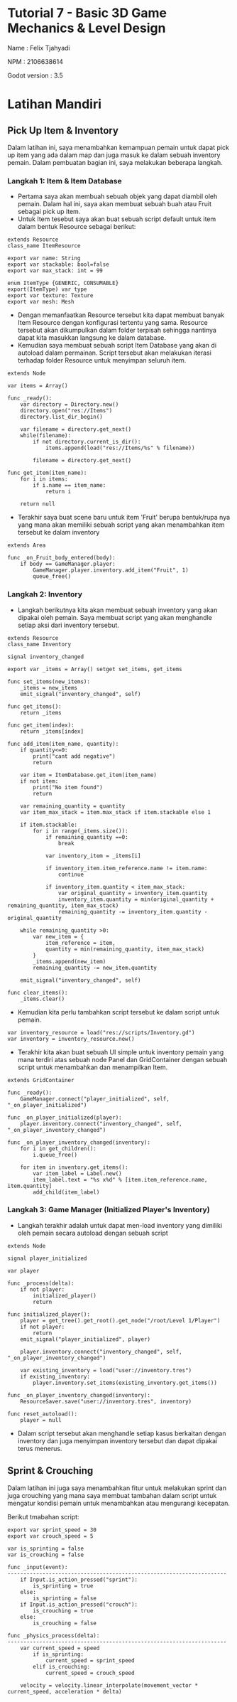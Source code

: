 # Tutorial 7 - Basic 3D Game Mechanics & Level Design

Name : Felix Tjahyadi

NPM : 2106638614

Godot version : 3.5

# Latihan Mandiri

## Pick Up Item & Inventory
Dalam latihan ini, saya menambahkan kemampuan pemain untuk dapat pick up item yang ada dalam map dan juga masuk ke dalam sebuah inventory pemain. Dalam pembuatan bagian ini, saya melakukan beberapa langkah.

### Langkah 1: Item & Item Database
- Pertama saya akan membuah sebuah objek yang dapat diambil oleh pemain. Dalam hal ini, saya akan membuat sebuah buah atau Fruit sebagai pick up item.
- Untuk Item tesebut saya akan buat sebuah script default untuk item dalam bentuk Resource sebagai berikut:
```
extends Resource
class_name ItemResource

export var name: String
export var stackable: bool=false
export var max_stack: int = 99

enum ItemType {GENERIC, CONSUMABLE}
export(ItemType) var type
export var texture: Texture
export var mesh: Mesh
```
- Dengan memanfaatkan Resource tersebut kita dapat membuat banyak Item Resource dengan konfigurasi tertentu yang sama. Resource tersebut akan dikumpulkan dalam folder terpisah sehingga nantinya dapat kita masukkan langsung ke dalam database.
- Kemudian saya membuat sebuah script Item Database yang akan di autoload dalam permainan. Script tersebut akan melakukan iterasi terhadap folder Resource untuk menyimpan seluruh item.
```
extends Node

var items = Array()

func _ready():
	var directory = Directory.new()
	directory.open("res://Items")
	directory.list_dir_begin()
	
	var filename = directory.get_next()
	while(filename):
		if not directory.current_is_dir():
			items.append(load("res://Items/%s" % filename))
		
		filename = directory.get_next()
		
func get_item(item_name):
	for i in items:
		if i.name == item_name:
			return i
	
	return null
```
- Terakhir saya buat scene baru untuk item 'Fruit' berupa bentuk/rupa nya yang mana akan memiliki sebuah script yang akan menambahkan item tersebut ke dalam inventory
```
extends Area

func _on_Fruit_body_entered(body):
	if body == GameManager.player:
		GameManager.player.inventory.add_item("Fruit", 1)
		queue_free()
```

### Langkah 2: Inventory
- Langkah berikutnya kita akan membuat sebuah inventory yang akan dipakai oleh pemain. Saya membuat script yang akan menghandle setiap aksi dari inventory tersebut.
```
extends Resource
class_name Inventory

signal inventory_changed

export var _items = Array() setget set_items, get_items

func set_items(new_items):
	_items = new_items
	emit_signal("inventory_changed", self)
	
func get_items():
	return _items
	
func get_item(index):
	return _items[index]
	
func add_item(item_name, quantity):
	if quantity<=0:
		print("cant add negative")
		return
	
	var item = ItemDatabase.get_item(item_name)
	if not item:
		print("No item found")
		return
		
	var remaining_quantity = quantity
	var item_max_stack = item.max_stack if item.stackable else 1
	
	if item.stackable:
		for i in range(_items.size()):
			if remaining_quantity ==0:
				break
			
			var inventory_item = _items[i]
			
			if inventory_item.item_reference.name != item.name:
				continue
				
			if inventory_item.quantity < item_max_stack:
				var original_quantity = inventory_item.quantity
				inventory_item.quantity = min(original_quantity + remaining_quantity, item_max_stack)
				remaining_quantity -= inventory_item.quantity - original_quantity
				
	while remaining_quantity >0:
		var new_item = {
			item_reference = item,
			quantity = min(remaining_quantity, item_max_stack)
		}
		_items.append(new_item)
		remaining_quantity -= new_item.quantity
		
	emit_signal("inventory_changed", self)

func clear_items():
	_items.clear()

```
- Kemudian kita perlu tambahkan script tersebut ke dalam script untuk pemain.
```
var inventory_resource = load("res://scripts/Inventory.gd")
var inventory = inventory_resource.new()
```
- Terakhir kita akan buat sebuah UI simple untuk inventory pemain yang mana terdiri atas sebuah node Panel dan GridContainer dengan sebuah script untuk menambahkan dan menampilkan Item.
```
extends GridContainer

func _ready():
	GameManager.connect("player_initialized", self, "_on_player_initialized")
	
func _on_player_initialized(player):
	player.inventory.connect("inventory_changed", self, "_on_player_inventory_changed")
	
func _on_player_inventory_changed(inventory):
	for i in get_children():
		i.queue_free()
	
	for item in inventory.get_items():
		var item_label = Label.new()
		item_label.text = "%s x%d" % [item.item_reference.name, item.quantity]
		add_child(item_label)

```

### Langkah 3: Game Manager (Initialized Player's Inventory)
- Langkah terakhir adalah untuk dapat men-load inventory yang dimiliki oleh pemain secara autoload dengan sebuah script
```
extends Node

signal player_initialized

var player

func _process(delta):
	if not player:
		initialized_player()
		return
		
func initialized_player():
	player = get_tree().get_root().get_node("/root/Level 1/Player")
	if not player:
		return
	emit_signal("player_initialized", player)
	
	player.inventory.connect("inventory_changed", self, "_on_player_inventory_changed")
	
	var existing_inventory = load("user://inventory.tres")
	if existing_inventory:
		player.inventory.set_items(existing_inventory.get_items())
	
func _on_player_inventory_changed(inventory):
	ResourceSaver.save("user://inventory.tres", inventory)

func reset_autoload():
	player = null
```
- Dalam script tersebut akan menghandle setiap kasus berkaitan dengan inventory dan juga menyimpan inventory tersebut dan dapat dipakai terus menerus.

## Sprint & Crouching
Dalam latihan ini juga saya menambahkan fitur untuk melakukan sprint dan juga crouching yang mana saya membuat tambahan dalam script untuk mengatur kondisi pemain untuk menambahkan atau mengurangi kecepatan.

Berikut tmabahan script:
```
export var sprint_speed = 30
export var crouch_speed = 5

var is_sprinting = false  
var is_crouching = false  
```
```
func _input(event):
---------------------------------------------------------------------
    if Input.is_action_pressed("sprint"):
        is_sprinting = true
    else:
        is_sprinting = false
    if Input.is_action_pressed("crouch"):
		is_crouching = true
	else:
		is_crouching = false
```
```
func _physics_process(delta):
---------------------------------------------------------------------
    var current_speed = speed
        if is_sprinting:
            current_speed = sprint_speed
        elif is_crouching:
            current_speed = crouch_speed
            
    velocity = velocity.linear_interpolate(movement_vector * current_speed, acceleration * delta)
```